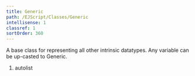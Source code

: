 ```yaml
---
title: Generic
path: /EJScript/Classes/Generic
intellisense: 1
classref: 1
sortOrder: 360
---
```



A base class for representing all other intrinsic datatypes. Any variable can be up-casted to Generic.



1. autolist
